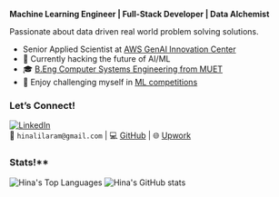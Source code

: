 **Machine Learning Engineer | Full-Stack Developer | Data Alchemist**

Passionate about data driven real world problem solving solutions.

-  Senior Applied Scientist at [AWS GenAI Innovation Center](https://aws.amazon.com/ai/generative-ai/innovation-center/)
- 🚀 Currently hacking the future of AI/ML
- 🎓 [B.Eng Computer Systems Engineering from MUET](https://www.muet.edu.pk/)
- 🏅 Enjoy challenging myself in [ML competitions](https://kozodoi.me/kaggle/)

### **Let’s Connect!**  
[![LinkedIn](https://img.shields.io/badge/LinkedIn-hinalilaram-blue)](https://www.linkedin.com/in/hinalilaram)  
📧 `hinalilaram@gmail.com` | 💻 [GitHub](link) | 🌐 [Upwork](link)  

### **Stats**!**
![Hina's Top Languages](https://github-readme-stats.vercel.app/api/top-langs/?username=hinalilaram&size_weight=0.5&count_weight=0.5&theme=algolia)
![Hina's GitHub stats](https://github-readme-stats.vercel.app/api?username=hinalilaram&show_icons=true&theme=algolia)

